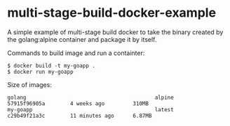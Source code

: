 # multi-stage-build-docker-example

A simple example of multi-stage build docker to take the binary created by the golang:alpine container and package it by itself.

Commands to build image and run a containter:

```
$ docker build -t my-goapp .
$ docker run my-goapp
```

Size of images:

```
golang                                         alpine              57915f96905a        4 weeks ago         310MB
my-goapp                                       latest              c29b49f21a3c        11 minutes ago      6.87MB
```
